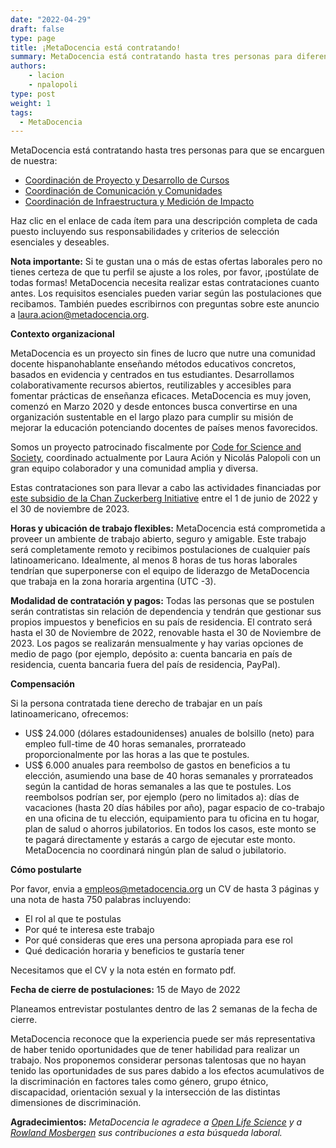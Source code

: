 ```yaml
---
date: "2022-04-29"
draft: false
type: page
title: ¡MetaDocencia está contratando! 
summary: MetaDocencia está contratando hasta tres personas para diferentes roles esenciales.
authors: 
    - lacion
    - npalopoli
type: post
weight: 1
tags: 
  - MetaDocencia
---
```


MetaDocencia está contratando hasta tres personas para que se encarguen de nuestra:

* [Coordinación de Proyecto y Desarrollo de Cursos](https://docs.google.com/document/d/1IN4tk7M7fvsXZiSdHfuXxlHkiqadd7od-I4Q9j639po/edit?usp=sharing)
* [Coordinación de Comunicación y Comunidades](https://docs.google.com/document/d/1zeAAiSdO-Y1-XH5MwsJGwpkJqxL8ljBO7GQx3TSio50/edit?usp=sharing)
* [Coordinación  de Infraestructura y Medición de Impacto](https://docs.google.com/document/d/1vkP5sG-eYCAKdzWqY5TFLevWdiWvrP3CC9y25EmNxTc/edit?usp=sharing)

Haz clic en el enlace de cada ítem para una descripción completa de cada puesto incluyendo sus responsabilidades y criterios de selección esenciales y deseables.

**Nota importante:** Si te gustan una o más de estas ofertas laborales pero no tienes certeza de que tu perfil se ajuste a los roles, por favor, ¡postúlate de todas formas! MetaDocencia necesita realizar estas contrataciones cuanto antes. Los requisitos esenciales pueden variar según las postulaciones que recibamos. También puedes escribirnos con preguntas sobre este anuncio a [laura.acion@metadocencia.org](mailto:laura.acion@metadocencia.org).

**Contexto organizacional**

MetaDocencia es un proyecto sin fines de lucro que nutre una comunidad docente hispanohablante enseñando métodos educativos concretos, basados en evidencia y centrados en tus estudiantes. Desarrollamos colaborativamente recursos abiertos, reutilizables y accesibles para fomentar prácticas de enseñanza eficaces. MetaDocencia es muy joven, comenzó en Marzo 2020 y desde entonces busca convertirse en una organización sustentable en el largo plazo para cumplir su misión de mejorar la educación potenciando docentes de países menos favorecidos.

Somos un proyecto patrocinado fiscalmente por [Code for Science and Society](https://codeforscience.org/), coordinado actualmente por Laura Ación y Nicolás Palopoli con un gran equipo colaborador y una comunidad amplia y diversa. 

Estas contrataciones son para llevar a cabo las actividades financiadas por [este subsidio de la Chan Zuckerberg Initiative](https://docs.google.com/document/d/1DLsx7m_q31ZC57XvyV4VqApRSC4lbKVDqmzp2uiNtrw/edit?usp=sharing) entre el 1 de junio de 2022 y el 30 de noviembre de 2023. 

**Horas y ubicación de trabajo flexibles:** MetaDocencia está comprometida a proveer un ambiente de trabajo abierto, seguro y amigable. Este trabajo será completamente remoto y recibimos postulaciones de cualquier país latinoamericano. Idealmente, al menos 8 horas de tus horas laborales tendrían que superponerse con el equipo de liderazgo de MetaDocencia que trabaja en la zona horaria argentina (UTC -3). 

**Modalidad de contratación y pagos:** Todas las personas que se postulen serán contratistas sin relación de dependencia y tendrán que gestionar sus propios impuestos y beneficios en su país de residencia. El contrato será hasta el 30 de Noviembre de 2022, renovable hasta el 30 de Noviembre de 2023. Los pagos se realizarán mensualmente y hay varias opciones de medio de pago (por ejemplo, depósito a: cuenta bancaria en país de residencia, cuenta bancaria fuera del país de residencia, PayPal).  

**Compensación**

Si la persona contratada tiene derecho de trabajar en un país latinoamericano, ofrecemos:

* US$ 24.000 (dólares estadounidenses) anuales de bolsillo (neto) para empleo full-time de 40 horas semanales, prorrateado proporcionalmente por las horas a las que te postules. 
* US$ 6.000 anuales para reembolso de gastos en beneficios a tu elección, asumiendo una base de 40 horas semanales y prorrateados según la cantidad de horas semanales a las que te postules. Los reembolsos podrían ser, por ejemplo (pero no limitados a): días de vacaciones (hasta 20 días hábiles por año), pagar espacio de co-trabajo en una oficina de tu elección, equipamiento para tu oficina en tu hogar, plan de salud o ahorros jubilatorios. En todos los casos, este monto se te pagará directamente y estarás a cargo de ejecutar este monto. MetaDocencia no coordinará ningún plan de salud o jubilatorio.

**Cómo postularte**

Por favor, envia a empleos@metadocencia.org un CV de hasta 3 páginas y una nota de hasta 750 palabras incluyendo:

* El rol al que te postulas
* Por qué te interesa este trabajo
* Por qué consideras que eres una persona apropiada para ese rol
* Qué dedicación horaria y beneficios te gustaría tener

Necesitamos que el CV y la nota estén en formato pdf.

**Fecha de cierre de postulaciones:** 15 de Mayo de 2022

Planeamos entrevistar postulantes dentro de las 2 semanas de la fecha de cierre.

MetaDocencia reconoce que la experiencia puede ser más representativa de haber tenido oportunidades que de tener habilidad para realizar un trabajo. Nos proponemos considerar personas talentosas que no hayan tenido las oportunidades de sus pares dabido a  los efectos acumulativos de la discriminación en factores tales como género, grupo étnico, discapacidad, orientación sexual y la intersección de las distintas dimensiones de discriminación.

**Agradecimientos:** _MetaDocencia le agradece a [Open Life Science](https://openlifesci.org/) y a [Rowland Mosbergen](https://www.practicaldiversity.org/) sus contribuciones a esta búsqueda laboral._ 
